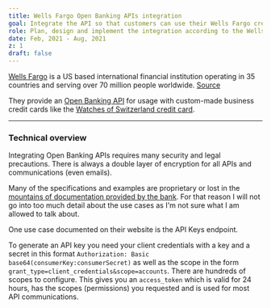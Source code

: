 ```yaml
---
title: Wells Fargo Open Banking APIs integration
goal: Integrate the API so that customers can use their Wells Fargo credit card to put down-payments on US orders
role: Plan, design and implement the integration according to the Wells Fargo specifications
date: Feb, 2021 - Aug, 2021
z: 1
draft: false
---
```


[Wells Fargo](https://www.wellsfargo.com/) is a US based international financial institution operating in 35 countries and serving over 70 million people worldwide. [Source](https://en.wikipedia.org/wiki/Wells_Fargo)


They provide an [Open Banking API](https://en.wikipedia.org/wiki/Open_banking) for usage with custom-made business credit cards like the
[Watches of Switzerland credit card](https://www.watchesofswitzerland.com/wos-credit-card). 

---

### Technical overview


Integrating Open Banking APIs requires many security and legal precautions. There is always a double layer of encryption for all APIs and communications (even emails).

Many of the specifications and examples are proprietary or lost in the [mountains of documentation provided by the bank](https://developer.wellsfargo.com/guides/user-guides/open-banking-europe-api-integration/obei).
For that reason I will not go into too much detail about the use cases as I'm not sure what I am allowed to talk about.

One use case documented on their website is the API Keys endpoint.

To generate an API key you need your client credentials with a key and a secret in this format `Authorization: Basic base64(consumerKey:consumerSecret)`
as well as the scope in the form `grant_type=client_credentials&scope=accounts`. There are hundreds of scopes to configure.
This gives you an `access_token` which is valid for 24 hours, has the scopes (permissions) you requested and is used for most API communications.

